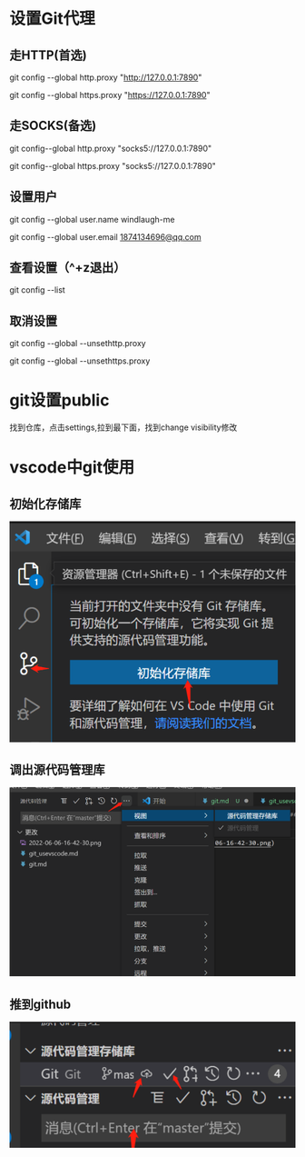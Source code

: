 # 设置Git代理
## 走HTTP(首选)
git config --global http.proxy "http://127.0.0.1:7890"

git config --global https.proxy "https://127.0.0.1:7890"

## 走SOCKS(备选)
git config--global http.proxy "socks5://127.0.0.1:7890"

git config--global https.proxy "socks5://127.0.0.1:7890"

## 设置用户
git config --global user.name windlaugh-me

git config --global user.email 1874134696@qq.com

## 查看设置（^+z退出）
git config --list

## 取消设置
git config --global --unsethttp.proxy

git config --global --unsethttps.proxy

# git设置public
找到仓库，点击settings,拉到最下面，找到change visibility修改

# vscode中git使用
## 初始化存储库
![](![](2022-06-06-16-42-30.png).png)
## 调出源代码管理库
![](![](2022-06-06-16-43-29.png).png)
## 推到github
![](![](2022-06-06-16-44-35.png).png)